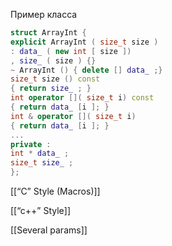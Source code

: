 Пример класса

```C++
struct ArrayInt {
explicit ArrayInt ( size_t size )
: data_ ( new int [ size ])
, size_ ( size ) {}
~ ArrayInt () { delete [] data_ ;}
size_t size () const
{ return size_ ; }
int operator []( size_t i) const
{ return data_ [i ]; }
int & operator []( size_t i)
{ return data_ [i ]; }
...
private :
int * data_ ;
size_t size_ ;
};
```

  

[[“С” Style (Macros)]]

[[“с++” Style]]

[[Several params]]